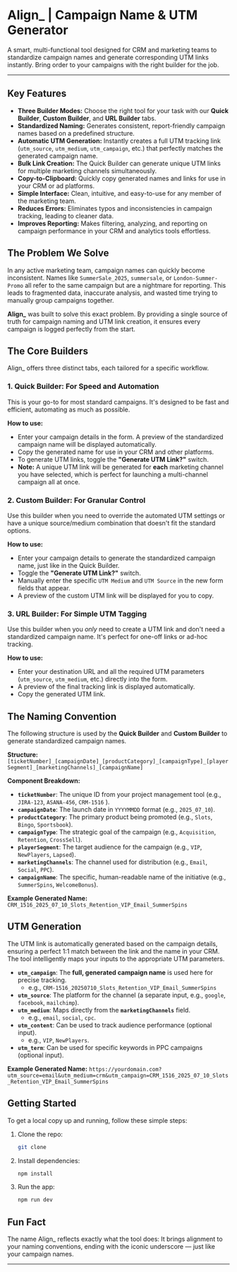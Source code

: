 # Align_ | Campaign Name & UTM Generator

A smart, multi-functional tool designed for CRM and marketing teams to standardize campaign names and generate corresponding UTM links instantly. Bring order to your campaigns with the right builder for the job.

---

## Key Features

-   **Three Builder Modes:** Choose the right tool for your task with our **Quick Builder**, **Custom Builder**, and **URL Builder** tabs.
-   **Standardized Naming:** Generates consistent, report-friendly campaign names based on a predefined structure.
-   **Automatic UTM Generation:** Instantly creates a full UTM tracking link (`utm_source`, `utm_medium`, `utm_campaign`, etc.) that perfectly matches the generated campaign name.
-   **Bulk Link Creation:** The Quick Builder can generate unique UTM links for multiple marketing channels simultaneously.
-   **Copy-to-Clipboard:** Quickly copy generated names and links for use in your CRM or ad platforms. 
-   **Simple Interface:** Clean, intuitive, and easy-to-use for any member of the marketing team.
-   **Reduces Errors:** Eliminates typos and inconsistencies in campaign tracking, leading to cleaner data.
-   **Improves Reporting:** Makes filtering, analyzing, and reporting on campaign performance in your CRM and analytics tools effortless.

## The Problem We Solve

In any active marketing team, campaign names can quickly become inconsistent. Names like `SummerSale_2025`, `summersale`, or `London-Summer-Promo` all refer to the same campaign but are a nightmare for reporting. This leads to fragmented data, inaccurate analysis, and wasted time trying to manually group campaigns together.

**Align_** was built to solve this exact problem. By providing a single source of truth for campaign naming and UTM link creation, it ensures every campaign is logged perfectly from the start.

## The Core Builders

Align_ offers three distinct tabs, each tailored for a specific workflow.

### 1. Quick Builder: For Speed and Automation

This is your go-to for most standard campaigns. It's designed to be fast and efficient, automating as much as possible.

**How to use:**
* Enter your campaign details in the form. A preview of the standardized campaign name will be displayed automatically.
* Copy the generated name for use in your CRM and other platforms.
* To generate UTM links, toggle the **"Generate UTM Link?"** switch.
* **Note:** A unique UTM link will be generated for **each** marketing channel you have selected, which is perfect for launching a multi-channel campaign all at once.

### 2. Custom Builder: For Granular Control

Use this builder when you need to override the automated UTM settings or have a unique source/medium combination that doesn't fit the standard options.

**How to use:**
* Enter your campaign details to generate the standardized campaign name, just like in the Quick Builder.
* Toggle the **"Generate UTM Link?"** switch.
* Manually enter the specific `UTM Medium` and `UTM Source` in the new form fields that appear.
* A preview of the custom UTM link will be displayed for you to copy.

### 3. URL Builder: For Simple UTM Tagging

Use this builder when you *only* need to create a UTM link and don't need a standardized campaign name. It's perfect for one-off links or ad-hoc tracking.

**How to use:**
* Enter your destination URL and all the required UTM parameters (`utm_source`, `utm_medium`, etc.) directly into the form.
* A preview of the final tracking link is displayed automatically.
* Copy the generated UTM link.

## The Naming Convention

The following structure is used by the **Quick Builder** and **Custom Builder** to generate standardized campaign names.

**Structure:**
`[ticketNumber]_[campaignDate]_[productCategory]_[campaignType]_[playerSegment]_[marketingChannels]_[campaignName]`

**Component Breakdown:**

* **`ticketNumber`**: The unique ID from your project management tool (e.g., `JIRA-123`, `ASANA-456`, `CRM-1516` ).
* **`campaignDate`**: The launch date in `YYYYMMDD` format (e.g., `2025_07_10`).
* **`productCategory`**: The primary product being promoted (e.g., `Slots`, `Bingo`, `Sportsbook`).
* **`campaignType`**: The strategic goal of the campaign (e.g., `Acquisition`, `Retention`, `CrossSell`).
* **`playerSegment`**: The target audience for the campaign (e.g., `VIP`, `NewPlayers`, `Lapsed`).
* **`marketingChannels`**: The channel used for distribution (e.g., `Email`, `Social`, `PPC`).
* **`campaignName`**: The specific, human-readable name of the initiative (e.g., `SummerSpins`, `WelcomeBonus`).

**Example Generated Name:**
`CRM_1516_2025_07_10_Slots_Retention_VIP_Email_SummerSpins`

## UTM Generation

The UTM link is automatically generated based on the campaign details, ensuring a perfect 1:1 match between the link and the name in your CRM. The tool intelligently maps your inputs to the appropriate UTM parameters.

* **`utm_campaign`**: The **full, generated campaign name** is used here for precise tracking.
    * e.g., `CRM-1516_20250710_Slots_Retention_VIP_Email_SummerSpins`
* **`utm_source`**: The platform for the channel (a separate input, e.g., `google`, `facebook`, `mailchimp`).
* **`utm_medium`**: Maps directly from the **`marketingChannels`** field.
    * e.g., `email`, `social`, `cpc`.
* **`utm_content`**: Can be used to track audience performance (optional input).
    * e.g., `VIP`, `NewPlayers`.
* **`utm_term`**: Can be used for specific keywords in PPC campaigns (optional input).

**Example Generated Name:**
`https://yourdomain.com?utm_source=email&utm_medium=crm&utm_campaign=CRM_1516_2025_07_10_Slots_Retention_VIP_Email_SummerSpins`

## Getting Started

To get a local copy up and running, follow these simple steps:

1.  Clone the repo:
    ```sh
    git clone
    ```
2.  Install dependencies:
    ```sh
    npm install
    ```
3.  Run the app:
    ```sh
    npm run dev
    ```

## Fun Fact

The name Align_ reflects exactly what the tool does:
It brings alignment to your naming conventions, ending with the iconic underscore — just like your campaign names.

---
